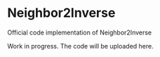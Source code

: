 # Neighbor2Inverse
Official code implementation of Neighbor2Inverse

Work in progress. The code will be uploaded here.
